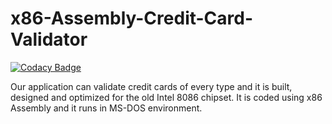 # x86-Assembly-Credit-Card-Validator

[![Codacy Badge](https://api.codacy.com/project/badge/Grade/a1b76ee7438b4866a19461edc724d46f)](https://app.codacy.com/manual/anestisdalgkitsis/x86-Assembly-Credit-Card-Validator?utm_source=github.com&utm_medium=referral&utm_content=anestisdalgkitsis/x86-Assembly-Credit-Card-Validator&utm_campaign=Badge_Grade_Dashboard)

Our application can validate credit cards of every type and it is built, designed and optimized for the old Intel 8086 chipset. It is coded using x86 Assembly and it runs in MS-DOS environment.
